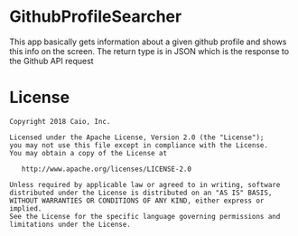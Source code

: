 # GithubProfileSearcher
This app basically gets information about a given github profile and shows this info on the screen. The return type is in JSON which is the response to the Github API request

License
=======

    Copyright 2018 Caio, Inc.

    Licensed under the Apache License, Version 2.0 (the "License");
    you may not use this file except in compliance with the License.
    You may obtain a copy of the License at

       http://www.apache.org/licenses/LICENSE-2.0

    Unless required by applicable law or agreed to in writing, software
    distributed under the License is distributed on an "AS IS" BASIS,
    WITHOUT WARRANTIES OR CONDITIONS OF ANY KIND, either express or implied.
    See the License for the specific language governing permissions and
    limitations under the License.
